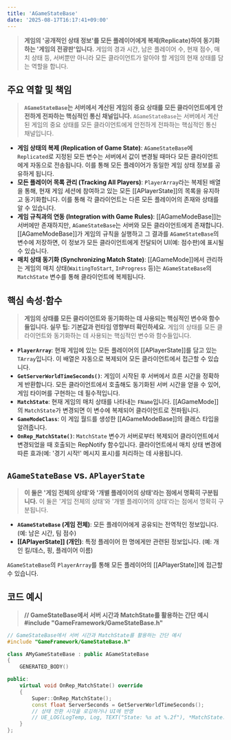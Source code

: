 ```yaml
---
title: 'AGameStateBase'
date: '2025-08-17T16:17:41+09:00'
---
```

> **게임의 '공개적인 상태 정보'를 모든 플레이어에게 복제(Replicate)하여 동기화하는 '게임의 전광판'입니다.** 게임의 경과 시간, 남은 플레이어 수, 현재 점수, 매치 상태 등, 서버뿐만 아니라 모든 클라이언트가 알아야 할 게임의 현재 상태를 담는 역할을 합니다.

## 주요 역할 및 책임
> **`AGameStateBase`는 서버에서 계산된 게임의 중요 상태를 모든 클라이언트에게 안전하게 전파하는 핵심적인 통신 채널입니다.**
`AGameStateBase`는 서버에서 계산된 게임의 중요 상태를 모든 클라이언트에게 안전하게 전파하는 핵심적인 통신 채널입니다.
* **게임 상태의 복제 (Replication of Game State)**:
	`AGameStateBase`에 `Replicated`로 지정된 모든 변수는 서버에서 값이 변경될 때마다 모든 클라이언트에게 자동으로 전송됩니다. 이를 통해 모든 플레이어가 동일한 게임 상태 정보를 공유하게 됩니다.
* **모든 플레이어 목록 관리 (Tracking All Players)**:
	`PlayerArray`라는 복제된 배열을 통해, 현재 게임 세션에 참여하고 있는 모든 [[APlayerState]]의 목록을 유지하고 동기화합니다. 이를 통해 각 클라이언트는 다른 모든 플레이어의 존재와 상태를 알 수 있습니다.
* **게임 규칙과의 연동 (Integration with Game Rules)**:
	[[AGameModeBase]]는 서버에만 존재하지만, `AGameStateBase`는 서버와 모든 클라이언트에게 존재합니다. [[AGameModeBase]]가 게임의 규칙을 실행하고 그 결과를 `AGameStateBase`의 변수에 저장하면, 이 정보가 모든 클라이언트에게 전달되어 UI(예: 점수판)에 표시될 수 있습니다.
* **매치 상태 동기화 (Synchronizing Match State)**:
	[[AGameMode]]에서 관리하는 게임의 매치 상태(`WaitingToStart`, `InProgress` 등)는 `AGameStateBase`의 `MatchState` 변수를 통해 클라이언트에 복제됩니다.

## 핵심 속성·함수
> **게임의 상태를 모든 클라이언트와 동기화하는 데 사용되는 핵심적인 변수와 함수들입니다. 실무 팁: 기본값과 런타임 영향부터 확인하세요.**
게임의 상태를 모든 클라이언트와 동기화하는 데 사용되는 핵심적인 변수와 함수들입니다.
* **`PlayerArray`**:
	현재 게임에 있는 모든 플레이어의 [[APlayerState]]를 담고 있는 `TArray`입니다. 이 배열은 자동으로 복제되어 모든 클라이언트에서 접근할 수 있습니다.
* **`GetServerWorldTimeSeconds()`**:
	게임이 시작된 후 서버에서 흐른 시간을 정확하게 반환합니다. 모든 클라이언트에서 호출해도 동기화된 서버 시간을 얻을 수 있어, 게임 타이머를 구현하는 데 필수적입니다.
* **`MatchState`**:
	현재 게임의 매치 상태를 나타내는 `FName`입니다. [[AGameMode]]의 `MatchState`가 변경되면 이 변수에 복제되어 클라이언트로 전파됩니다.
* **`GameModeClass`**:
	이 게임 월드를 생성한 [[AGameModeBase]]의 클래스 타입을 알려줍니다.
* **`OnRep_MatchState()`**:
	`MatchState` 변수가 서버로부터 복제되어 클라이언트에서 변경되었을 때 호출되는 RepNotify 함수입니다. 클라이언트에서 매치 상태 변경에 따른 효과(예: '경기 시작!' 메시지 표시)를 처리하는 데 사용됩니다.

## `AGameStateBase` vs. `APlayerState`
> **이 둘은 '게임 전체의 상태'와 '개별 플레이어의 상태'라는 점에서 명확히 구분됩니다.**
이 둘은 '게임 전체의 상태'와 '개별 플레이어의 상태'라는 점에서 명확히 구분됩니다.
* **`AGameStateBase` (게임 전체)**:
	모든 플레이어에게 공유되는 전역적인 정보입니다. (예: 남은 시간, 팀 점수)
* **[[APlayerState]] (개인)**:
	특정 플레이어 한 명에게만 관련된 정보입니다. (예: 개인 킬/데스, 핑, 플레이어 이름)

`AGameStateBase`의 `PlayerArray`를 통해 모든 플레이어의 [[APlayerState]]에 접근할 수 있습니다.

## 코드 예시
> **// GameStateBase에서 서버 시간과 MatchState를 활용하는 간단 예시 #include "GameFramework/GameStateBase.h"**
```cpp
// GameStateBase에서 서버 시간과 MatchState를 활용하는 간단 예시
#include "GameFramework/GameStateBase.h"

class AMyGameStateBase : public AGameStateBase
{
    GENERATED_BODY()

public:
    virtual void OnRep_MatchState() override
    {
        Super::OnRep_MatchState();
        const float ServerSeconds = GetServerWorldTimeSeconds();
        // 상태 전환 시각을 로깅하거나 UI에 반영
        // UE_LOG(LogTemp, Log, TEXT("State: %s at %.2f"), *MatchState.ToString(), ServerSeconds);
    }
};
```